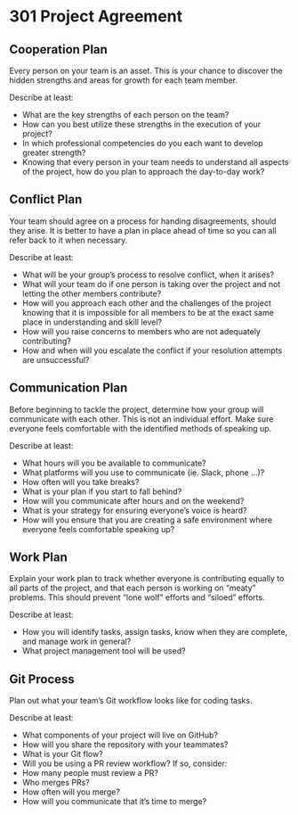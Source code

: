 # 301 Project Agreement

## Cooperation Plan
Every person on your team is an asset. This is your chance to discover the hidden strengths and areas for growth for each team member.

Describe at least:

* What are the key strengths of each person on the team?
* How can you best utilize these strengths in the execution of your project?
* In which professional competencies do you each want to develop greater strength?
* Knowing that every person in your team needs to understand all aspects of the project, how do you plan to approach the day-to-day work?

## Conflict Plan
Your team should agree on a process for handing disagreements, should they arise. It is better to have a plan in place ahead of time so you can all refer back to it when necessary.

Describe at least:

* What will be your group’s process to resolve conflict, when it arises?
* What will your team do if one person is taking over the project and not letting the other members contribute?
* How will you approach each other and the challenges of the project knowing that it is impossible for all members to be at the exact same place in understanding and skill level?
* How will you raise concerns to members who are not adequately contributing?
* How and when will you escalate the conflict if your resolution attempts are unsuccessful?

## Communication Plan
Before beginning to tackle the project, determine how your group will communicate with each other. This is not an individual effort. Make sure everyone feels comfortable with the identified methods of speaking up.

Describe at least:

* What hours will you be available to communicate?
* What platforms will you use to communicate (ie. Slack, phone …)?
* How often will you take breaks?
* What is your plan if you start to fall behind?
* How will you communicate after hours and on the weekend?
* What is your strategy for ensuring everyone’s voice is heard?
* How will you ensure that you are creating a safe environment where everyone feels comfortable speaking up?

## Work Plan
Explain your work plan to track whether everyone is contributing equally to all parts of the project, and that each person is working on “meaty” problems. This should prevent “lone wolf” efforts and “siloed” efforts.

Describe at least:

* How you will identify tasks, assign tasks, know when they are complete, and manage work in general?
* What project management tool will be used?

## Git Process
Plan out what your team’s Git workflow looks like for coding tasks.

Describe at least:

* What components of your project will live on GitHub?
* How will you share the repository with your teammates?
* What is your Git flow?
* Will you be using a PR review workflow? If so, consider:
* How many people must review a PR?
* Who merges PRs?
* How often will you merge?
* How will you communicate that it’s time to merge?
